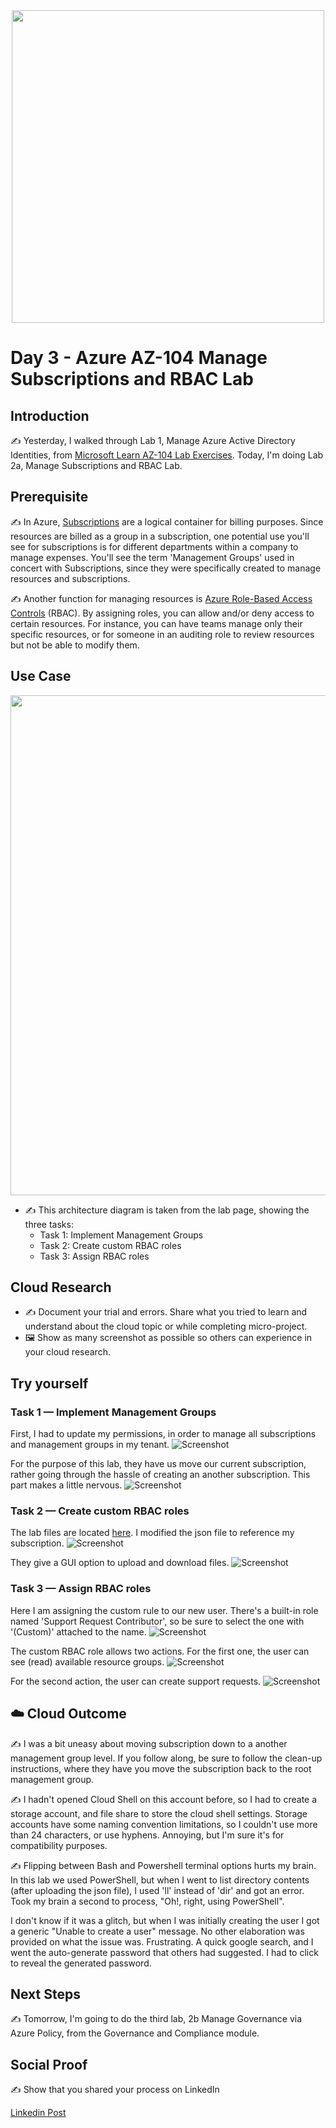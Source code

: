 <div id="cover photo" align="center">
  <img src="https://media.giphy.com/media/RgavM7PsMNjccqgqfu/giphy.gif" width="500"/>
</div>

# Day 3 - Azure AZ-104 Manage Subscriptions and RBAC Lab

## Introduction

✍️ Yesterday, I walked through Lab 1, Manage Azure Active Directory Identities, from [Microsoft Learn AZ-104 Lab Exercises](https://microsoftlearning.github.io/AZ-104-MicrosoftAzureAdministrator/). Today, I'm doing Lab 2a, Manage Subscriptions and RBAC Lab.

## Prerequisite

✍️ In Azure, [Subscriptions](https://docs.microsoft.com/en-us/azure/cloud-adoption-framework/ready/azure-best-practices/organize-subscriptions) are a logical container for billing purposes. Since resources are billed as a group in a subscription, one potential use you'll see for subscriptions is for different departments within a company to manage expenses. You'll see the term 'Management Groups' used in concert with Subscriptions, since they were specifically created to manage resources and subscriptions.

✍️ Another function for managing resources is [Azure Role-Based Access Controls](https://docs.microsoft.com/en-us/azure/role-based-access-control/overview) (RBAC). By assigning roles, you can allow and/or deny access to certain resources. For instance, you can have teams manage only their specific resources, or for someone in an auditing role to review resources but not be able to modify them.

## Use Case

<div id="cover photo" align="center">
  <img src="https://microsoftlearning.github.io/AZ-104-MicrosoftAzureAdministrator/Instructions/media/lab02a.png" width="800"/>
</div>

- ✍️ This architecture diagram is taken from the lab page, showing the three tasks:
  - Task 1: Implement Management Groups
  - Task 2: Create custom RBAC roles
  - Task 3: Assign RBAC roles

## Cloud Research

- ✍️ Document your trial and errors. Share what you tried to learn and understand about the cloud topic or while completing micro-project.
- 🖼️ Show as many screenshot as possible so others can experience in your cloud research.

## Try yourself

### Task 1 — Implement Management Groups

First, I had to update my permissions, in order to manage all subscriptions and management groups in my tenant.
![Screenshot](images/az104-lab2-task1-aad-access.pngaz104-lab1-task2-assign-license.png)

For the purpose of this lab, they have us move our current subscription, rather going through the hassle of creating an another subscription. This part makes a little nervous.
![Screenshot](images/az104-lab2-task1-moving-subscription.png)

### Task 2 — Create custom RBAC roles

The lab files are located [here](https://github.com/MicrosoftLearning/AZ-104-MicrosoftAzureAdministrator/archive/master.zip). I modified the json file to reference my subscription.
![Screenshot](images/az104-lab2-task2-upload-custom.png)

They give a GUI option to upload and download files.
![Screenshot](images/az104-lab2-task2-upload-custom.png)

### Task 3 — Assign RBAC roles

Here I am assigning the custom rule to our new user. There's a built-in role named 'Support Request Contributor', so be sure to select the one with '(Custom)' attached to the name.
![Screenshot](images/az104-lab2-task3-role-assignment.png)

The custom RBAC role allows two actions. For the first one, the user can see (read) available resource groups.
![Screenshot](images/az104-lab2-task3-user-role-view-rg.png)

For the second action, the user can create support requests.
![Screenshot](images/az104-lab2-task3-new-support-request.png)

## ☁️ Cloud Outcome

✍️ I was a bit uneasy about moving subscription down to a another management group level. If you follow along, be sure to follow the clean-up instructions, where they have you move the subscription back to the root management group.

✍️ I hadn't opened Cloud Shell on this account before, so I had to create a storage account, and file share to store the cloud shell settings. Storage accounts have some naming convention limitations, so I couldn't use more than 24 characters, or use hyphens. Annoying, but I'm sure it's for compatibility purposes.

✍️ Flipping between Bash and Powershell terminal options hurts my brain. In this lab we used PowerShell, but when I went to list directory contents (after uploading the json file), I used 'll' instead of 'dir' and got an error. Took my brain a second to process, "Oh!, right, using PowerShell".

I don't know if it was a glitch, but when I was initially creating the user I got a generic "Unable to create a user" message. No other elaboration was provided on what the issue was. Frustrating. A quick google search, and I went the auto-generate password that others had suggested. I had to click to reveal the generated password.

## Next Steps

✍️ Tomorrow, I'm going to do the third lab, 2b Manage Governance via Azure Policy, from the Governance and Compliance module.

## Social Proof

✍️ Show that you shared your process on LinkedIn

[Linkedin Post]()
